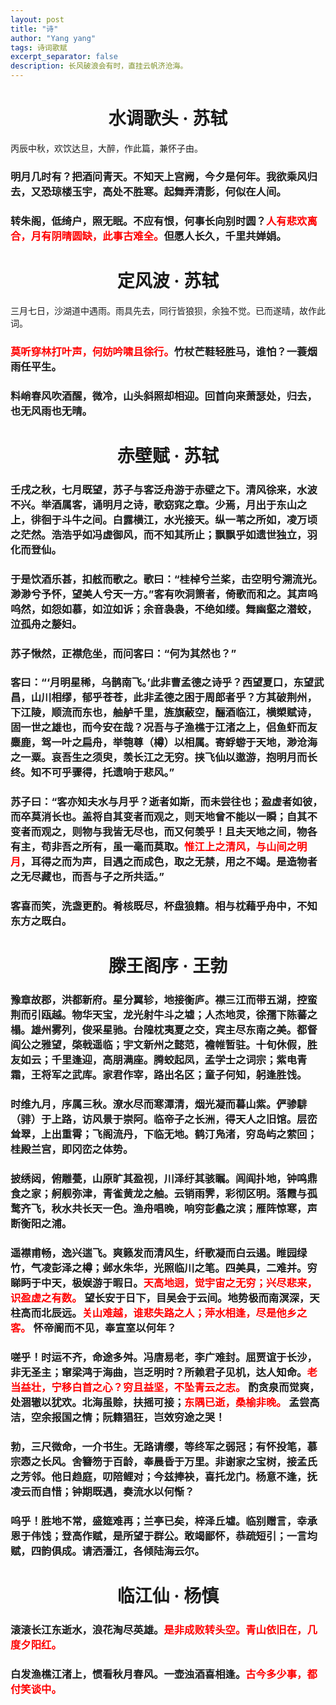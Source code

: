 ```yaml
---
layout: post
title: "诗"
author: "Yang yang"
tags: 诗词歌赋
excerpt_separator: false
description: 长风破浪会有时，直挂云帆济沧海。
---
```


# <center>水调歌头  ·  苏轼</center>

丙辰中秋，欢饮达旦，大醉，作此篇，兼怀子由。

### 明月几时有？把酒问青天。不知天上宫阙，今夕是何年。我欲乘风归去，又恐琼楼玉宇，高处不胜寒。起舞弄清影，何似在人间。

### 转朱阁，低绮户，照无眠。不应有恨，何事长向别时圆？<font color='red'>人有悲欢离合，月有阴晴圆缺，此事古难全。</font>但愿人长久，千里共婵娟。

# <center>定风波  ·  苏轼</center>

三月七日，沙湖道中遇雨。雨具先去，同行皆狼狈，余独不觉。已而遂晴，故作此词。
### <font color='red'>莫听穿林打叶声，何妨吟啸且徐行。</font>竹杖芒鞋轻胜马，谁怕？一蓑烟雨任平生。
### 料峭春风吹酒醒，微冷，山头斜照却相迎。回首向来萧瑟处，归去，也无风雨也无晴。

# <center>赤壁赋  ·  苏轼</center>

### 壬戌之秋，七月既望，苏子与客泛舟游于赤壁之下。清风徐来，水波不兴。举酒属客，诵明月之诗，歌窈窕之章。少焉，月出于东山之上，徘徊于斗牛之间。白露横江，水光接天。纵一苇之所如，凌万顷之茫然。浩浩乎如冯虚御风，而不知其所止；飘飘乎如遗世独立，羽化而登仙。

### 于是饮酒乐甚，扣舷而歌之。歌曰：“桂棹兮兰桨，击空明兮溯流光。渺渺兮予怀，望美人兮天一方。”客有吹洞箫者，倚歌而和之。其声呜呜然，如怨如慕，如泣如诉；余音袅袅，不绝如缕。舞幽壑之潜蛟，泣孤舟之嫠妇。

### 苏子愀然，正襟危坐，而问客曰：“何为其然也？”

### 客曰：“‘月明星稀，乌鹊南飞。’此非曹孟德之诗乎？西望夏口，东望武昌，山川相缪，郁乎苍苍，此非孟德之困于周郎者乎？方其破荆州，下江陵，顺流而东也，舳舻千里，旌旗蔽空，酾酒临江，横槊赋诗，固一世之雄也，而今安在哉？况吾与子渔樵于江渚之上，侣鱼虾而友麋鹿，驾一叶之扁舟，举匏尊（樽）以相属。寄蜉蝣于天地，渺沧海之一粟。哀吾生之须臾，羡长江之无穷。挟飞仙以遨游，抱明月而长终。知不可乎骤得，托遗响于悲风。”

### 苏子曰：“客亦知夫水与月乎？逝者如斯，而未尝往也；盈虚者如彼，而卒莫消长也。盖将自其变者而观之，则天地曾不能以一瞬；自其不变者而观之，则物与我皆无尽也，而又何羡乎！且夫天地之间，物各有主，苟非吾之所有，虽一毫而莫取。<font color='red'>惟江上之清风，与山间之明月</font>，耳得之而为声，目遇之而成色，取之无禁，用之不竭。是造物者之无尽藏也，而吾与子之所共适。”

### 客喜而笑，洗盏更酌。肴核既尽，杯盘狼籍。相与枕藉乎舟中，不知东方之既白。

# <center>滕王阁序  ·  王勃</center>

### 豫章故郡，洪都新府。星分翼轸，地接衡庐。襟三江而带五湖，控蛮荆而引瓯越。物华天宝，龙光射牛斗之墟；人杰地灵，徐孺下陈蕃之榻。雄州雾列，俊采星驰。台隍枕夷夏之交，宾主尽东南之美。都督阎公之雅望，棨戟遥临；宇文新州之懿范，襜帷暂驻。十旬休假，胜友如云；千里逢迎，高朋满座。腾蛟起凤，孟学士之词宗；紫电青霜，王将军之武库。家君作宰，路出名区；童子何知，躬逢胜饯。

### 时维九月，序属三秋。潦水尽而寒潭清，烟光凝而暮山紫。俨骖騑（𬴂）于上路，访风景于崇阿。临帝子之长洲，得天人之旧馆。层峦耸翠，上出重霄；飞阁流丹，下临无地。鹤汀凫渚，穷岛屿之萦回；桂殿兰宫，即冈峦之体势。

### 披绣闼，俯雕甍，山原旷其盈视，川泽纡其骇瞩。闾阎扑地，钟鸣鼎食之家；舸舰弥津，青雀黄龙之舳。云销雨霁，彩彻区明。落霞与孤鹜齐飞，秋水共长天一色。渔舟唱晚，响穷彭蠡之滨；雁阵惊寒，声断衡阳之浦。

### 遥襟甫畅，逸兴遄飞。爽籁发而清风生，纤歌凝而白云遏。睢园绿竹，气凌彭泽之樽；邺水朱华，光照临川之笔。四美具，二难并。穷睇眄于中天，极娱游于暇日。<font color='red'>天高地迥，觉宇宙之无穷；兴尽悲来，识盈虚之有数。</font> 望长安于日下，目吴会于云间。地势极而南溟深，天柱高而北辰远。<font color='red'>关山难越，谁悲失路之人；萍水相逢，尽是他乡之客。</font> 怀帝阍而不见，奉宣室以何年？

### 嗟乎！时运不齐，命途多舛。冯唐易老，李广难封。屈贾谊于长沙，非无圣主；窜梁鸿于海曲，岂乏明时？所赖君子见机，达人知命。<font color='red'>老当益壮，宁移白首之心？穷且益坚，不坠青云之志。</font> 酌贪泉而觉爽，处涸辙以犹欢。北海虽赊，扶摇可接；<font color='red'>东隅已逝，桑榆非晚。</font> 孟尝高洁，空余报国之情；阮籍猖狂，岂效穷途之哭！

### 勃，三尺微命，一介书生。无路请缨，等终军之弱冠；有怀投笔，慕宗悫之长风。舍簪笏于百龄，奉晨昏于万里。非谢家之宝树，接孟氏之芳邻。他日趋庭，叨陪鲤对；今兹捧袂，喜托龙门。杨意不逢，抚凌云而自惜；钟期既遇，奏流水以何惭？

### 呜乎！胜地不常，盛筵难再；兰亭已矣，梓泽丘墟。临别赠言，幸承恩于伟饯；登高作赋，是所望于群公。敢竭鄙怀，恭疏短引；一言均赋，四韵俱成。请洒潘江，各倾陆海云尔。

# <center>临江仙  ·  杨慎</center>

### 滚滚长江东逝水，浪花淘尽英雄。<font color='red'>是非成败转头空。青山依旧在，几度夕阳红。</font>

### 白发渔樵江渚上，惯看秋月春风。一壶浊酒喜相逢。<font color='red'>古今多少事，都付笑谈中。</font>